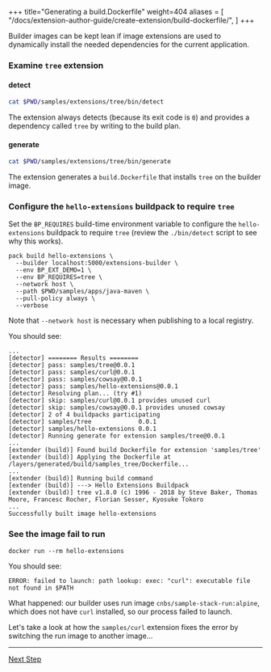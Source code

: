 +++
title="Generating a build.Dockerfile"
weight=404
aliases = [
  "/docs/extension-author-guide/create-extension/build-dockerfile/",
  ]
+++

<!-- test:suite=dockerfiles;weight=4 -->

Builder images can be kept lean if image extensions are used to dynamically install the needed dependencies
for the current application.

### Examine `tree` extension

#### detect

<!-- test:exec -->
```bash
cat $PWD/samples/extensions/tree/bin/detect
```

The extension always detects (because its exit code is `0`) and provides a dependency called `tree` by writing to the build plan.

#### generate

<!-- test:exec -->
```bash
cat $PWD/samples/extensions/tree/bin/generate
```

The extension generates a `build.Dockerfile` that installs `tree` on the builder image.

### Configure the `hello-extensions` buildpack to require `tree`

Set the `BP_REQUIRES` build-time environment variable to configure the `hello-extensions` buildpack to require `tree` (review the `./bin/detect` script to see why this works).

<!-- test:exec -->
```
pack build hello-extensions \
  --builder localhost:5000/extensions-builder \
  --env BP_EXT_DEMO=1 \
  --env BP_REQUIRES=tree \
  --network host \
  --path $PWD/samples/apps/java-maven \
  --pull-policy always \
  --verbose
```

Note that `--network host` is necessary when publishing to a local registry.

You should see:

```
...
[detector] ======== Results ========
[detector] pass: samples/tree@0.0.1
[detector] pass: samples/curl@0.0.1
[detector] pass: samples/cowsay@0.0.1
[detector] pass: samples/hello-extensions@0.0.1
[detector] Resolving plan... (try #1)
[detector] skip: samples/curl@0.0.1 provides unused curl
[detector] skip: samples/cowsay@0.0.1 provides unused cowsay
[detector] 2 of 4 buildpacks participating
[detector] samples/tree             0.0.1
[detector] samples/hello-extensions 0.0.1
[detector] Running generate for extension samples/tree@0.0.1
...
[extender (build)] Found build Dockerfile for extension 'samples/tree'
[extender (build)] Applying the Dockerfile at /layers/generated/build/samples_tree/Dockerfile...
...
[extender (build)] Running build command
[extender (build)] ---> Hello Extensions Buildpack
[extender (build)] tree v1.8.0 (c) 1996 - 2018 by Steve Baker, Thomas Moore, Francesc Rocher, Florian Sesser, Kyosuke Tokoro
...
Successfully built image hello-extensions
```

### See the image fail to run

```
docker run --rm hello-extensions
```

You should see:

```
ERROR: failed to launch: path lookup: exec: "curl": executable file not found in $PATH
```

What happened: our builder uses run image `cnbs/sample-stack-run:alpine`, which does not have `curl` installed, so our
  process failed to launch.

Let's take a look at how the `samples/curl` extension fixes the error by switching the run image to another image...

<!--+ if false+-->
---

<a href="/docs/extension-guide/create-extension/run-dockerfile-switch" class="button bg-pink">Next Step</a>
